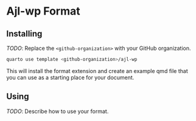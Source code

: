 # Ajl-wp Format

## Installing

_TODO_: Replace the `<github-organization>` with your GitHub organization.

```bash
quarto use template <github-organization>/ajl-wp
```

This will install the format extension and create an example qmd file
that you can use as a starting place for your document.

## Using

_TODO_: Describe how to use your format.

